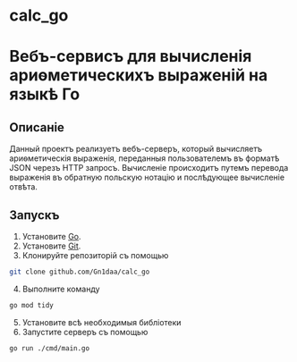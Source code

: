 # calc_go
# Вебъ​-сервисъ для вычисленія ариѳметическихъ выраженій на языкѣ Го 
## Описаніе 
Данный проектъ реализуетъ ​вебъ​-серверъ, который вычисляетъ ​ариѳметическія​ выраженія, ​переданныя​ пользователемъ въ форматѣ JSON черезъ HTTP запросъ. Вычисленіе происходитъ путемъ перевода выраженія въ обратную польскую нотацію и послѣдующее вычисленіе отвѣта.
## Запускъ 
1. Установите [Go](https://go.dev/dl/).
2. Установите [Git](https://git-scm.com/downloads). 
3. ​Клонируйте​ ​репозиторій​ съ помощью
 ```bash
git clone github.com/Gn1daa/calc_go
```
4. Выполните команду
 ```bash
 go mod tidy
 ```
5. Установите ​всѣ​ не​обходимыя​ библіотеки 
6. Запустите серверъ съ помощью
 ```bash
 go run ./cmd/main.go
 ```

